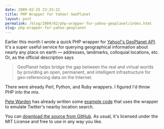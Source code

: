 ```yaml
---
date: 2009-02-25 23:33:22
title: PHP Wrapper for Yahoo! GeoPlanet
layout: post
permalink: /blog/2009/02/php-wrapper-for-yahoo-geoplanet/index.html
slug: php-wrapper-for-yahoo-geoplanet
---
```

Earlier this month I wrote a quick PHP wrapper for [Yahoo!'s GeoPlanet API](http://developer.yahoo.com/geo/). It's a super useful service for querying geographical information about nearly any place on earth &mdash; addresses, landmarks, colloquial locations, etc. Or, as the official description says

 > GeoPlanet helps bridge the gap between the real and virtual worlds by providing an open, permanent, and intelligent infrastructure for geo-referencing data on the Internet.

There were already Perl, Python, and Ruby wrappers. I figured I'd throw PHP into the mix.

[Pete Warden](http://petewarden.typepad.com/) has already written some [example code](http://petewarden.typepad.com/searchbrowser/2009/02/how-to-emulate-near-in-the-twitter-search-api-using-geoplanet.html) that uses the wrapper to emulate Twitter's nearby location search.

You can [download the source from GitHub](http://github.com/tylerhall/php-geoplanet/). As usual, it's licensed under the MIT License and free to use in any way you like.